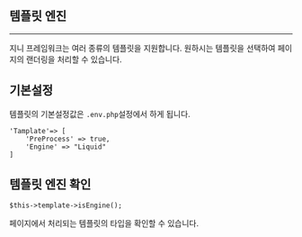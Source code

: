 ## 템플릿 엔진
---

지니 프레임워크는 여러 종류의 템플릿을 지원합니다. 원하시는 템플릿을 선택하여 페이지의 랜더링을 처리할 수 있습니다.

## 기본설정
템플릿의 기본설정값은 `.env.php`설정에서 하게 됩니다.
```
'Tamplate'=> [
    'PreProcess' => true,
    'Engine' => "Liquid"
]
```


## 템플릿 엔진 확인

```
$this->template->isEngine();
```
페이지에서 처리되는 템플릿의 타입을 확인할 수 있습니다.